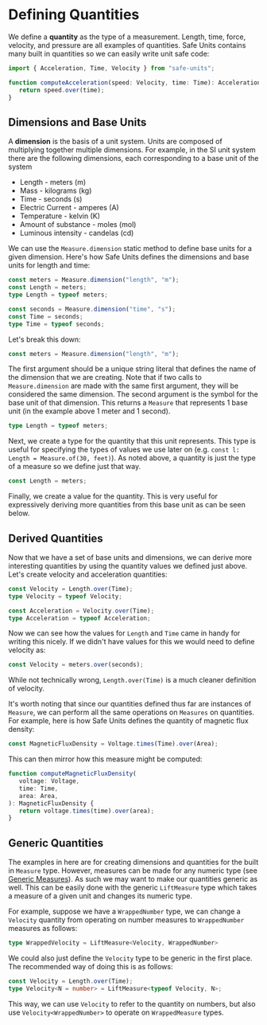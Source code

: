 # Defining Quantities

We define a **quantity** as the type of a measurement. Length, time, force, velocity, and pressure are all examples of quantities. Safe Units contains many built in quantities so we can easily write unit safe code:

```ts
import { Acceleration, Time, Velocity } from "safe-units";

function computeAcceleration(speed: Velocity, time: Time): Acceleration {
   return speed.over(time);
}
```

## Dimensions and Base Units

A **dimension** is the basis of a unit system. Units are composed of multiplying together multiple dimensions. For example, in the SI unit system there are the following dimensions, each corresponding to a base unit of the system

- Length - meters (m)
- Mass - kilograms (kg)
- Time - seconds (s)
- Electric Current - amperes (A)
- Temperature - kelvin (K)
- Amount of substance - moles (mol)
- Luminous intensity - candelas (cd)

We can use the `Measure.dimension` static method to define base units for a given dimension. Here's how Safe Units defines the dimensions and base units for length and time:

```ts
const meters = Measure.dimension("length", "m");
const Length = meters;
type Length = typeof meters;

const seconds = Measure.dimension("time", "s");
const Time = seconds;
type Time = typeof seconds;
```

Let's break this down:

```ts
const meters = Measure.dimension("length", "m");
```
The first argument should be a unique string literal that defines the name of the dimension that we are creating. Note that if two calls to `Measure.dimension` are made with the same first argument, they will be considered the same dimension. The second argument is the symbol for the base unit of that dimension. This returns a `Measure` that represents 1 base unit (in the example above 1 meter and 1 second).

```ts
type Length = typeof meters;
```
Next, we create a type for the quantity that this unit represents. This type is useful for specifying the types of values we use later on (e.g. `const l: Length = Measure.of(30, feet)`). As noted above, a quantity is just the type of a measure so we define just that way.

```ts
const Length = meters;
```
Finally, we create a value for the quantity. This is very useful for expressively deriving more quantities from this base unit as can be seen below.

## Derived Quantities

Now that we have a set of base units and dimensions, we can derive more interesting quantities by using the quantity values we defined just above. Let's create velocity and acceleration quantities:

```ts
const Velocity = Length.over(Time);
type Velocity = typeof Velocity;

const Acceleration = Velocity.over(Time);
type Acceleration = typeof Acceleration;
```

Now we can see how the values for `Length` and `Time` came in handy for writing this nicely. If we didn't have values for this we would need to define velocity as:

```ts
const Velocity = meters.over(seconds);
```

While not technically wrong, `Length.over(Time)` is a much cleaner definition of velocity.

It's worth noting that since our quantities defined thus far are instances of `Measure`, we can perform all the same operations on `Measures` on quantities. For example, here is how Safe Units defines the quantity of magnetic flux density:

```ts
const MagneticFluxDensity = Voltage.times(Time).over(Area);
```

This can then mirror how this measure might be computed:

```ts
function computeMagneticFluxDensity(
   voltage: Voltage,
   time: Time,
   area: Area,
): MagneticFluxDensity {
   return voltage.times(time).over(area);
}
```

## Generic Quantities

The examples in here are for creating dimensions and quantities for the built in `Measure` type. However, measures can be made for any numeric type (see [Generic Measures](generic-measures.html)). As such we may want to make our quantities generic as well. This can be easily done with the generic `LiftMeasure` type which takes a measure of a given unit and changes its numeric type. 

For example, suppose we have a `WrappedNumber` type, we can change a `Velocity` quantity from operating on number measures to `WrappedNumber` measures as follows:

```ts
type WrappedVelocity = LiftMeasure<Velocity, WrappedNumber>
```

We could also just define the `Velocity` type to be generic in the first place. The recommended way of doing this is as follows:

```ts
const Velocity = Length.over(Time);
type Velocity<N = number> = LiftMeasure<typeof Velocity, N>;
```

This way, we can use `Velocity` to refer to the quantity on numbers, but also use `Velocity<WrappedNumber>` to operate on `WrappedMeasure` types.